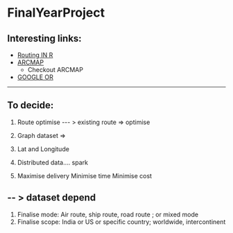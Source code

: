 # FinalYearProject

## Interesting links:
- [Routing IN R](https://www.kaggle.com/sebastianodiluozzo/route-dataset-and-code?select=MappingRoutes.R)
- [ARCMAP](https://desktop.arcgis.com/en/arcmap/latest/extensions/network-analyst/exercise-3-finding-the-best-route-using-a-network-dataset.htm)
  - Checkout ARCMAP
- [GOOGLE OR](https://www.google.com/url?sa=t&rct=j&q=&esrc=s&source=web&cd=&cad=rja&uact=8&ved=2ahUKEwjEq7nzwaPyAhXS4jgGHbNlBpwQjBAwAnoECBcQAQ&url=https%3A%2F%2Fdevelopers.google.com%2Foptimization%2Frouting%2Frouting_options&usg=AOvVaw01QKtOiYWb65TzGau573cq)
---

## To decide:
1. Route optimise --- > existing route => optimise
2. Graph dataset => 
3. Lat and Longitude

3. Distributed data.... spark

4. Maximise delivery
Minimise time
Minimise cost

-- > dataset depend
---
1. Finalise mode: Air route, ship route, road route ; or mixed mode
2. Finalise scope: India or US or specific country; 
worldwide, intercontinent

